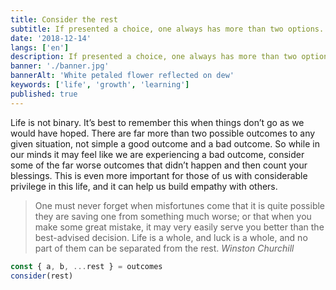 ```yaml
---
title: Consider the rest
subtitle: If presented a choice, one always has more than two options. If they don't appear on the surface, dig deeper.
date: '2018-12-14'
langs: ['en']
description: If presented a choice, one always has more than two options. If they don't appear on the surface, dig deeper.
banner: './banner.jpg'
bannerAlt: 'White petaled flower reflected on dew'
keywords: ['life', 'growth', 'learning']
published: true
---
```


Life is not binary. It’s best to remember this when things don’t go as we would have hoped. There are far more than two possible outcomes to any given situation, not simple a good outcome and a bad outcome. So while in our minds it may feel like we are experiencing a bad outcome, consider some of the far worse outcomes that didn’t happen and then count your blessings. This is even more important for those of us with considerable privilege in this life, and it can help us build empathy with others.

> One must never forget when misfortunes come that it is quite possible they are saving one from something much worse; or that when you make some great mistake, it may very easily serve you better than the best-advised decision. Life is a whole, and luck is a whole, and no part of them can be separated from the rest.
> <cite><span>Winston Churchill</span></cite>

```js
const { a, b, ...rest } = outcomes
consider(rest)
```
